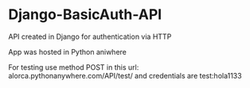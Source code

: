 # Django-BasicAuth-API
API created in Django for authentication via HTTP


App was hosted  in Python aniwhere 

For testing use method POST in this url: alorca.pythonanywhere.com/API/test/ and credentials are test:hola1133
